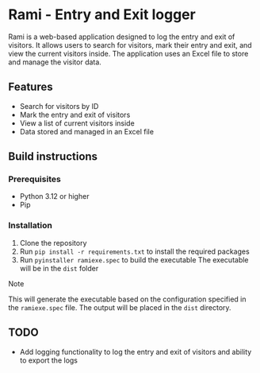 # Rami - Entry and Exit logger

Rami is a web-based application designed to log the entry and exit of visitors. It allows users to search for visitors, mark their entry and exit, and view the current visitors inside. The application uses an Excel file to store and manage the visitor data.

## Features
- Search for visitors by ID
- Mark the entry and exit of visitors
- View a list of current visitors inside
- Data stored and managed in an Excel file

## Build instructions

### Prerequisites
- Python 3.12 or higher
- Pip

### Installation
1. Clone the repository
2. Run `pip install -r requirements.txt` to install the required packages
3. Run `pyinstaller ramiexe.spec` to build the executable
   The executable will be in the `dist` folder


> [!NOTE]
> This will generate the executable based on the configuration specified in the ``ramiexe.spec`` file. The output will be placed in the ``dist`` directory.


## TODO

- Add logging functionality to log the entry and exit of visitors and ability to export the logs
